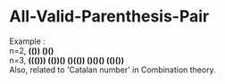 # All-Valid-Parenthesis-Pair

Example : <br>
    n=2, <b>(())  ()()</b><br>
    n=3, <b>((()))  (())()  ()(())  ()()()  (()())</b><br>
Also, related to 'Catalan number' in Combination theory. <br>
